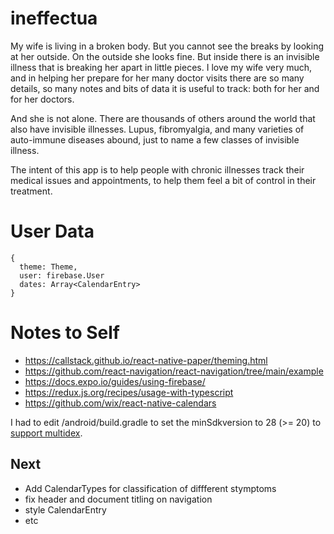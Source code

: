 # ineffectua

My wife is living in a broken body. But you cannot see the breaks by looking at her outside. On the outside she looks fine. But inside there is an invisible illness that is breaking her apart in little pieces. I love my wife very much, and in helping her prepare for her many doctor visits there are so many details, so many notes and bits of data it is useful to track: both for her and for her doctors.

And she is not alone. There are thousands of others around the world that also have invisible illnesses. Lupus, fibromyalgia, and many varieties of auto-immune diseases abound, just to name a few classes of invisible illness.

The intent of this app is to help people with chronic illnesses track their medical issues and appointments, to help them feel a bit of control in their treatment.

# User Data

```
{
  theme: Theme,
  user: firebase.User
  dates: Array<CalendarEntry>
}
```

# Notes to Self

* https://callstack.github.io/react-native-paper/theming.html
* https://github.com/react-navigation/react-navigation/tree/main/example
* https://docs.expo.io/guides/using-firebase/
* https://redux.js.org/recipes/usage-with-typescript
* https://github.com/wix/react-native-calendars

I had to edit /android/build.gradle to set the minSdkversion to 28 (>= 20) to [support multidex](https://developer.android.com/studio/build/multidex). 

## Next

* Add CalendarTypes for classification of diffferent stymptoms
* fix header and document titling on navigation
* style CalendarEntry
* etc